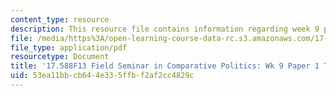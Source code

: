 ```yaml
---
content_type: resource
description: This resource file contains information regarding week 9 paper 1 topics.
file: /media/https%3A/open-learning-course-data-rc.s3.amazonaws.com/17-588-field-seminar-in-comparative-politics-fall-2013/53ea11bbcb644e335ffbf2af2cc4829c_MIT17_588F13_Week9Paper1.pdf
file_type: application/pdf
resourcetype: Document
title: '17.588F13 Field Seminar in Comparative Politics: Wk 9 Paper 1 Topics'
uid: 53ea11bb-cb64-4e33-5ffb-f2af2cc4829c
---
```

